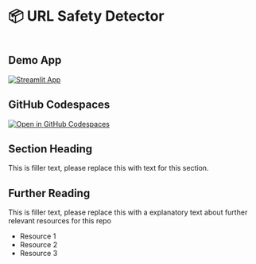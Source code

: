 # 📦 URL Safety Detector 
```
```

## Demo App

[![Streamlit App](https://static.streamlit.io/badges/streamlit_badge_black_white.svg)](https://url-safety-detector.streamlit.app/)

## GitHub Codespaces

[![Open in GitHub Codespaces](https://github.com/codespaces/badge.svg)](https://codespaces.new/streamlit/app-starter-kit?quickstart=1)

## Section Heading

This is filler text, please replace this with text for this section.

## Further Reading

This is filler text, please replace this with a explanatory text about further relevant resources for this repo
- Resource 1
- Resource 2
- Resource 3
